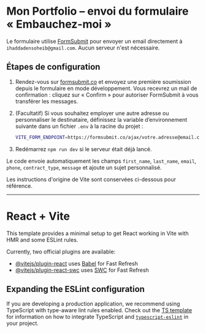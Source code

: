 # Mon Portfolio – envoi du formulaire « Embauchez-moi »

Le formulaire utilise [FormSubmit](https://formsubmit.co/) pour envoyer un email directement à `ihaddadensoheib@gmail.com`. Aucun serveur n'est nécessaire.

## Étapes de configuration

1. Rendez-vous sur [formsubmit.co](https://formsubmit.co/) et envoyez une première soumission depuis le formulaire en mode développement. Vous recevrez un mail de confirmation : cliquez sur « Confirm » pour autoriser FormSubmit à vous transférer les messages.
2. (Facultatif) Si vous souhaitez employer une autre adresse ou personnaliser le destinataire, définissez la variable d’environnement suivante dans un fichier `.env` à la racine du projet :

   ```bash
   VITE_FORM_ENDPOINT=https://formsubmit.co/ajax/votre.adresse@email.com
   ```

3. Redémarrez `npm run dev` si le serveur était déjà lancé.

Le code envoie automatiquement les champs `first_name`, `last_name`, `email`, `phone`, `contract_type`, `message` et ajoute un sujet personnalisé.

Les instructions d'origine de Vite sont conservées ci-dessous pour référence.

---

# React + Vite

This template provides a minimal setup to get React working in Vite with HMR and some ESLint rules.

Currently, two official plugins are available:

- [@vitejs/plugin-react](https://github.com/vitejs/vite-plugin-react/blob/main/packages/plugin-react) uses [Babel](https://babeljs.io/) for Fast Refresh
- [@vitejs/plugin-react-swc](https://github.com/vitejs/vite-plugin-react/blob/main/packages/plugin-react-swc) uses [SWC](https://swc.rs/) for Fast Refresh

## Expanding the ESLint configuration

If you are developing a production application, we recommend using TypeScript with type-aware lint rules enabled. Check out the [TS template](https://github.com/vitejs/vite/tree/main/packages/create-vite/template-react-ts) for information on how to integrate TypeScript and [`typescript-eslint`](https://typescript-eslint.io) in your project.
